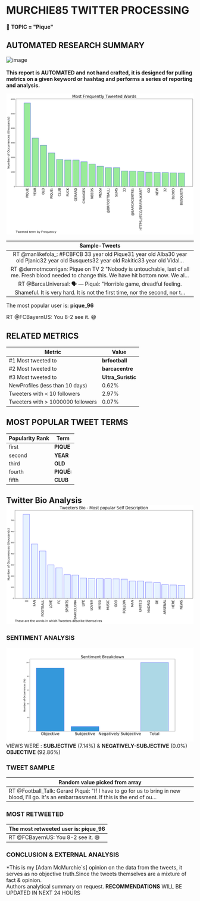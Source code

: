 # MURCHIE85 TWITTER PROCESSING 
&#x1F34E; **TOPIC = "Pique"**

## AUTOMATED RESEARCH SUMMARY

![image](https://marketingplatform.google.com/about/static/images/gmp/analytics-smb-benefit.jpg)
<br></br>
<b> This report is AUTOMATED and not hand crafted, it is designed for pulling metrics on a given keyword or hashtag and performs a series of reporting and analysis.</b>



![image](TWEETS.png)



|                **Sample-Tweets**        |
| :-------------: |
| RT @manlikefola_: #FCBFCB 33 year old Pique31 year old Alba30 year old Pjanic32 year old Busquets32 year old Rakitic33 year old Vidal… |
| RT @dermotmcorrigan: Pique on TV 2 "Nobody is untouchable, last of all me. Fresh blood needed to change this. We have hit bottom now. We al… |
| RT @BarcaUniversal: 🗣 — Piqué: "Horrible game, dreadful feeling. Shameful. It is very hard. It is not the first time, nor the second, nor t… |

The most popular user is: **pique_96**
<div class="alert alert-block alert-danger"> RT @FCBayernUS: You 8-2 see it. 😅</div>

## RELATED METRICS<br>
| Metric | Value |
| ------------- | ------------- |
| #1 Most tweeted to  | **brfootball** |
| #2 Most tweeted to  | **barcacentre** |
| #3 Most tweeted to  | **Ultra_Suristic** |
| NewProfiles (less than 10 days) | 0.62%  |
| Tweeters with < 10 followers  | 2.97%|
| Tweeters with > 1000000 followers  | 0.07%  |



## MOST POPULAR TWEET TERMS 


| Popularity Rank  | Term |
| ------------- | ------------- |
| first  | **PIQUE**  |
| second  | **YEAR**  |
| third  | **OLD** |
| fourth  | **PIQUÉ:**  |
| fifth  | **CLUB**  |


## Twitter Bio Analysis![image](BIO.png)
### SENTIMENT ANALYSIS
![image](sentiment.png)
VIEWS WERE : **SUBJECTIVE**  (7.14%) & **NEGATIVELY-SUBJECTIVE** (0.0%) **OBJECTIVE** (92.86%)

### TWEET SAMPLE 
| Random value picked from array |
| ------------- |
|RT @Football_TaIk: Gerard Piqué:  "If I have to go for us to bring in new blood, I'll go. It's an embarrassment. If this is the end of ou… |

### MOST RETWEETED 

| The most retweeted user is: **pique_96**  |
| ------------- |
| RT @FCBayernUS: You 8-2 see it. 😅 |

### CONCLUSION & EXTERNAL ANALYSIS

*This is my [Adam McMurchie`s] opinion on the data from the tweets, it serves as no objective truth.Since the tweets themselves are a mixture of fact & opinion.<br>
Authors analytical summary on request.
**RECOMMENDATIONS** WILL BE UPDATED IN NEXT  24 HOURS <br>